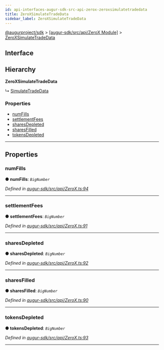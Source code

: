 ```yaml
---
id: api-interfaces-augur-sdk-src-api-zerox-zeroxsimulatetradedata
title: ZeroXSimulateTradeData
sidebar_label: ZeroXSimulateTradeData
---
```


[@augurproject/sdk](api-readme.md) > [[augur-sdk/src/api/ZeroX Module]](api-modules-augur-sdk-src-api-zerox-module.md) > [ZeroXSimulateTradeData](api-interfaces-augur-sdk-src-api-zerox-zeroxsimulatetradedata.md)

## Interface

## Hierarchy

**ZeroXSimulateTradeData**

↳  [SimulateTradeData](api-interfaces-augur-sdk-src-api-trade-simulatetradedata.md)

### Properties

* [numFills](api-interfaces-augur-sdk-src-api-zerox-zeroxsimulatetradedata.md#numfills)
* [settlementFees](api-interfaces-augur-sdk-src-api-zerox-zeroxsimulatetradedata.md#settlementfees)
* [sharesDepleted](api-interfaces-augur-sdk-src-api-zerox-zeroxsimulatetradedata.md#sharesdepleted)
* [sharesFilled](api-interfaces-augur-sdk-src-api-zerox-zeroxsimulatetradedata.md#sharesfilled)
* [tokensDepleted](api-interfaces-augur-sdk-src-api-zerox-zeroxsimulatetradedata.md#tokensdepleted)

---

## Properties

<a id="numfills"></a>

###  numFills

**● numFills**: *`BigNumber`*

*Defined in [augur-sdk/src/api/ZeroX.ts:94](https://github.com/AugurProject/augur/blob/0787bf1a23/packages/augur-sdk/src/api/ZeroX.ts#L94)*

___
<a id="settlementfees"></a>

###  settlementFees

**● settlementFees**: *`BigNumber`*

*Defined in [augur-sdk/src/api/ZeroX.ts:91](https://github.com/AugurProject/augur/blob/0787bf1a23/packages/augur-sdk/src/api/ZeroX.ts#L91)*

___
<a id="sharesdepleted"></a>

###  sharesDepleted

**● sharesDepleted**: *`BigNumber`*

*Defined in [augur-sdk/src/api/ZeroX.ts:92](https://github.com/AugurProject/augur/blob/0787bf1a23/packages/augur-sdk/src/api/ZeroX.ts#L92)*

___
<a id="sharesfilled"></a>

###  sharesFilled

**● sharesFilled**: *`BigNumber`*

*Defined in [augur-sdk/src/api/ZeroX.ts:90](https://github.com/AugurProject/augur/blob/0787bf1a23/packages/augur-sdk/src/api/ZeroX.ts#L90)*

___
<a id="tokensdepleted"></a>

###  tokensDepleted

**● tokensDepleted**: *`BigNumber`*

*Defined in [augur-sdk/src/api/ZeroX.ts:93](https://github.com/AugurProject/augur/blob/0787bf1a23/packages/augur-sdk/src/api/ZeroX.ts#L93)*

___

